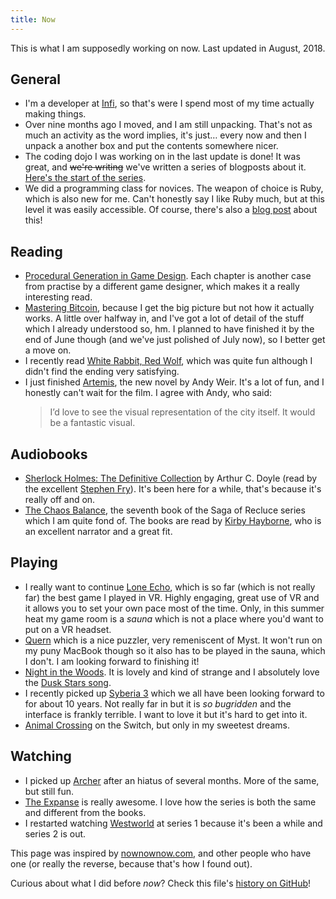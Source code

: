 ```yaml
---
title: Now
---
```

This is what I am supposedly working on now. Last updated in August, 2018.

## General
* I'm a developer at [Infi](https://infi.nl), so that's were I spend most of my time actually making things.
* Over nine months ago I moved, and I am still unpacking. That's not as much an activity as the word implies, it's just… every now and then I unpack a another box and put the contents somewhere nicer.
* The coding dojo I was working on in the last update is done! It was great, and ~~we're writing~~ we've written a series of blogposts about it. [Here's the start of the series](https://infi.nl/nieuws/coding-dojo-.net-core-op-mac-os-x-en-linux-1/).
* We did a programming class for novices. The weapon of choice is Ruby, which is also new for me. Can't honestly say I like Ruby much, but at this level it was easily accessible. Of course, there's also a [blog post](https://infi.nl/nieuws/iedereen-kan-leren-programmeren/) about this!

## Reading
* [Procedural Generation in Game Design](https://www.crcpress.com/Procedural-Generation-in-Game-Design/Short-Adams/p/book/9781498799195). Each chapter is another case from practise by a different game designer, which makes it a really interesting read.
* [Mastering Bitcoin](https://bitcoinbook.info/), because I get the big picture but not how it actually works. A little over halfway in, and I've got a lot of detail of the stuff which I already understood so, hm. I planned to have finished it by the end of June though (and we've just polished of July now), so I better get a move on.
* I recently read [White Rabbit, Red Wolf](http://www.walker.co.uk/White-Rabbit-Red-Wolf-9781406378177.aspx), which was quite fun although I didn't find the ending very satisfying.
* I just finished [Artemis](http://www.andyweirauthor.com/books/artemis-tr), the new novel by Andy Weir. It's a lot of fun, and I honestly can't wait for the film. I agree with Andy, who said:
  > I’d love to see the visual representation of the city itself. It would be a fantastic visual.

## Audiobooks
* [Sherlock Holmes: The Definitive Collection](http://www.audible.co.uk/pd/Crime-Thrillers/Sherlock-Holmes-The-Definitive-Collection-Audiobook/B06X1BRZYC) by Arthur C. Doyle (read by the excellent [Stephen Fry](http://www.stephenfry.com/)). It's been here for a while, that's because it's really off and on.
* [The Chaos Balance](http://www.lemodesittjr.com/the-books/saga-recluce/chaos-balance/), the seventh book of the Saga of Recluce series which I am quite fond of. The books are read by [Kirby Hayborne](http://kirbyheyborne.com/), who is an excellent narrator and a great fit.

## Playing
* I really want to continue [Lone Echo](http://www.readyatdawn.com/game-list/lone-echo/), which is so far (which is not really far) the best game I played in VR. Highly engaging, great use of VR and it allows you to set your own pace most of the time. Only, in this summer heat my game room is a _sauna_ which is not a place where you'd want to put on a VR headset.
* [Quern](http://querngame.com/) which is a nice puzzler, very remeniscent of Myst. It won't run on my puny MacBook though so it also has to be played in the sauna, which I don't. I am looking forward to finishing it!
* [Night in the Woods](http://www.nightinthewoods.com/). It is lovely and kind of strange and I absolutely love the [Dusk Stars song](https://youtu.be/dsoOxrCqbmg).
* I recently picked up [Syberia 3](http://www.syberia.microids.com/EN/) which we all have been looking forward to for about 10 years. Not really far in but it is _so bugridden_ and the interface is frankly terrible. I want to love it but it's hard to get into it.
* [Animal Crossing](http://animal-crossing.com/) on the Switch, but only in my sweetest dreams.

## Watching
* I picked up [Archer](http://www.imdb.com/title/tt1486217/) after an hiatus of several months. More of the same, but still fun.
* [The Expanse](http://www.syfy.com/theexpanse) is really awesome. I love how the series is both the same and different from the books.
* I restarted watching [Westworld](https://www.hbo.com/westworld) at series 1 because it's been a while and series 2 is out.

This page was inspired by [nownownow.com](https://nownownow.com), and other people who have one (or really the reverse, because that's how I found out).

Curious about what I did before _now_? Check this file's [history on GitHub](https://github.com/Punksmurf/website-content/commits/master/content/now/index.md)!
